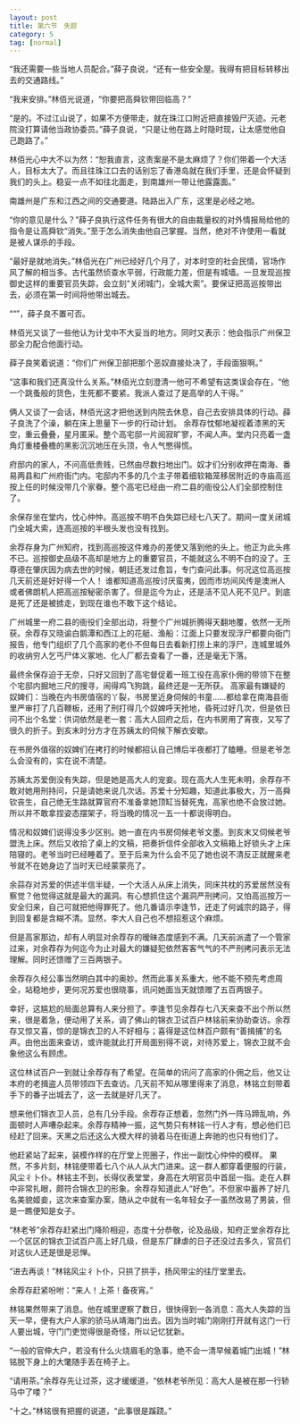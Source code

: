 ```yaml
---
layout: post
title: 第六节　失踪
category: 5
tag: [normal]
---
```


“我还需要一些当地人员配合。”薛子良说，“还有一些安全屋。我得有把目标转移出去的交通路线。”

“我来安排。”林佰光说道，“你要把高舜钦带回临高？”

“是的。不过江山说了，如果不方便带走，就在珠江口附近把直接毁尸灭迹。元老院没打算请他当政协委员。”薛子良说，“只是让他在路上时隐时现，让太感觉他自己跑路了。”

林佰光心中大不以为然：“恕我直言，这责案是不是太麻烦了？你们带着一个大活人，目标太大了。而且往珠江口去的话别忘了香港岛就在我们手里，还是会怀疑到我们的头上。稳妥一点不如往北面走，到南雄州一带让他露露面。”

南雄州是广东和江西之间的交通要道。陆路出入广东，这里是必经之地。

“你的意见是什么？”薛子良执行这件任务有很大的自由裁量权的对外情报局给他的指令是让高舜钦“消失。”至于怎么消失由他自己掌握。当然，绝对不许使用一看就是被人谋杀的手段。

“最好是就地消失。”林佰光在广州已经好几个月了，对本时空的社会民情，官场作风了解的相当多。古代虽然侦查水平弱，行政能力差，但是有城墙。一旦发现巡按御史这样的重要官员失踪，会立刻“关闭城门，全城大索”。要保证把高巡按带出去，必须在第一时间将他带出城去。

““”，薛子良不置可否。

林佰光又谈了一些他认为计戈中不大妥当的地方。同时又表示：他会指示广州保卫部全力配合他面行动。

薛子良笑着说道：“你们广州保卫部把那个恶奴直接处决了，手段面狠啊。”

“这事和我们还真没什么关系。”林佰光立刻澄清一他可不希望有这类误会存在，“他一个跳蚤般的货色，生死都不要紧。我派人查过了是高举的人干得。”

俩人又谈了一会话，林佰光这才把他送到内院去休息，自己去安排具体的行动。薛子良洗了个澡，躺在床上思量下一步的行动计划。 余荐存忱郁地凝视着漆黑的天空，重云叠叠，星月匿采。整个高宅邸一片阅寂旷寥，不闻人声。堂内只亮着一盏角灯重楼叠檐的黑影沉沉地压在头顶，令人气憋得慌。

府邸内的家人，不问高低贵贱，已然由尽数扫地出门。奴才们分别收押在南海、番易两县和广州府衙门内。宅邸内不多的几个主子带着细软箱笼移居附近的寺庙高巡按上任的时候没带几个家眷。整个高宅已经由一府二县的衙役公人们全部控制住了。

余保存坐在堂内，忱心仲忡。高巡按不明不白失踪已经七八天了。期间一度关闭城门全城大索，连高巡按的半根头发也没有找到。

余荐存身为广州知府，找到高巡按这件难办的差使又落到他的头上。他正为此头疼不已。巡按御史品级不高却是地方上的重要官员，不能就这么不明不白的没了。王尊德在肇庆因为病去世的时候，朝廷还发过愈旨，专门查问此事。何况这位高巡按几天前还是好好得一个人！ 谁都知道高巡按讨厌蛮夷，因而市坊间风传是澳洲人或者佛朗机人把高巡按秘密杀害了。但是迄今为止，还是活不见人死不见尸。到底是死了还是被掳走，到现在谁也不敢下这个结论。

广州城里一府二县的衙役们全部出动，将整个广州城折腾得天翻地覆，依然一无所获。余荐存又晓谕白鹅潭和西江上的花艇、渔船：江面上只要发现浮尸都要向衙门报告，他专门组织了几个高家的老仆不但每日去看新打捞上来的浮尸，连城里城外的收纳穷人乞丐尸体义冢地、化人厂都去查看了一番，还是毫无下落。

最终余保存迫于无奈，只好又回到了高宅督促着一班工役在高家仆佣的带领下在整个宅邸内掘地三尺的搜寻，闹得鸡飞狗跳，最终还是一无所获。 高家最有嫌疑的奴婢们：当晚在内书房值宿的丫裂，书房里近身伺候的书童……都给拿在南海县衙里严审打了几百鞭板，还用了刑打得几个奴婢呼天抢地，昏死过好几次，但是依日问不出个名堂：供词依然是老一套：高大人回府之后，在内书房用了宵夜，又写了很久的折子。到亥末时分方才在苏姨太的伺候下解衣安歇。

在书房外值宿的奴婢们在拷打的时候都招认自己博后半夜都打了瞌睡。但是老爷怎么会没有的，实在说不清楚。

苏姨太苏爱倒没有失踪，但是她是高大人的宠妾。现在高大人生死未明，余荐存不敢对她用刑持问，只是请她来说几次话。苏爱十分知趣，知道此事极大，万一高舜钦丧生，自己绝无生路就算官府不准备拿她顶缸当替死鬼，高家也绝不会放过她。所以并不敢拿捏姿态摆架子，将当晚的情况一五一十都说得明白。

情况和奴婢们说得没多少区别。她一直在内书房伺候老爷文墨。到亥末又伺候老爷盟洗上床。然后又收拾了桌上的文稿，把奏折信件全部收入文稿箱上好锁头才上床陪寝的。老爷当时已经睡着了。至于后来为什么会不见了她也说不清反正就醒来老爷就不在她身边了当时天已经蒙蒙亮了。

余蒜存对苏爱的供述半信半疑，一个大活人从床上消失，同床共枕的苏爱居然没有察觉？他觉得这就是最大的漏洞。有心想抓住这个漏洞严刑拷问，又怕高巡按万一安全归来，自己可就把他得罪死了。他几番请示李逢节，还走了何诚宗的路子，得到回复都是含糊不清。显然，李大人自己也不想招惹这个麻烦。

但是高家那边，却有人明显对余荐存的暧昧态度感到不满。几天前派遣了一个管家过来，对余荐存为何迄今为止对最大的嫌疑犯依然客客气气的不严刑拷问表示无法理解。同时还馈赠了三百两银子。

余荐存久经公事当然明白其中的奥妙。然而此事关系重大，他不能不预先考虑周全，站稳地步，更何况苏爱也很晓事，讯问她面当天就馈赠了五百两银子。

幸好，这尴尬的局面总算有人来分担了。李逢节见余荐存七八天来查不出个所以然来，很是着急，便动用了关系，调了佛山的锦衣卫试百户林铭前来协助查访。余荐存又惊又喜，惊的是锦衣卫的人不好相与；喜得是这位林百户颇有“善揖捕”的名声。由他出面来查访，或许能就此打开局面别得不说，对待苏爱上，锦衣卫就不会象他这么有顾虑。

这位林试百户一到就让余荐存有了希望。在简单的讯问了高家的仆佣之后，他又让本府的老揖盗人员带领四下去查访。几天前不知从哪里得来了消息，林铭立刻带着手下的番子出城去了，这一去就是好几天了。

想来他们锦衣卫人员，总有几分手段。余荐存正想着，忽然门外一阵马蹄乱响，外面顿时人声嘈杂起来。余荐存精神一振，这气势只有林铭一行人才有，想必他们已经赶了回来。天黑之后还这么大模大样的骑着马在街道上奔驰的也只有他们了。

他赶紧站了起来，装模作样的在厅堂上兜圈子，作出一副忱心仲仲的模样。 果然，不多片刻，林铭便带着七八个从人从大门进来。这一群人都穿着便服的行装，风尘彳卜仆。林铭主不到，长得仪表堂堂，身高在大明官员中首屈一指。走在人群中非常扎眼，颇符合锦衣卫的形象。余荐存知道此人“好色”。不但家中蓄养了好几名美貌姬妾，这次来查案办案，随从之中就有一名年轻女子一虽然改易了男装，但是一瞧便知是女子。

“林老爷”余荐存赶紧出门降阶相迎，态度十分恭敬，论及品级，知府正堂余荐存比一个区区的锦衣卫试百户高上好几级，但是东厂肆虐的日子还没过去多久，官员们对这伙人还是很是忌惮。

“进去再谈！”林铭风尘彳卜仆，只拱了拱手，扬风带尘的往厅堂里去。

余荐存赶紧吩咐：“来人！上茶！备夜宵。”

林铭果然带来了消息。他在城里逻察了数日，很快得到一各消息：高大人失踪的当天一早，便有大户人家的骄马从靖海门出去。因为当时城门刚刚打开就有这门一行人要出城，守门门吏觉得很是奇怪，所以记忆犹新。

“一般的官伸大户，若没有什么火烧眉毛的急事，绝不会一清早候着城门出城！”林铭脱下身上的大氅随手丢在椅子上。

“请用茶。”余荐存先让过茶，这才缓缓道，“依林老爷所见：高大人是被在那一行轿马中了喽？”

“十之。”林铭很有把握的说道，“此事很是蹊跷。”